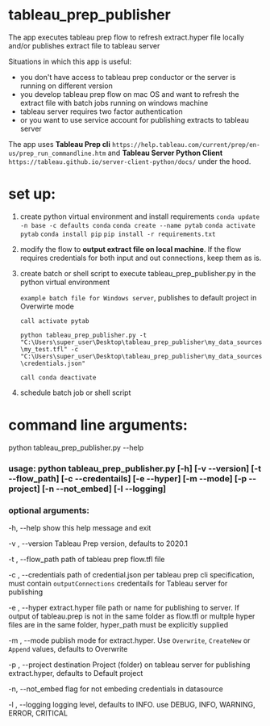 # tableau_prep_publisher
The app executes tableau prep flow to refresh extract.hyper file locally and/or publishes extract file to tableau server

Situations in which this app is useful:
  - you don't have access to tableau prep conductor or the server is running on different version
  - you develop tableau prep flow on mac OS and want to refresh the extract file with batch jobs running on windows machine
  - tableau server requires two factor authentication
  - or you want to use service account for publishing extracts to tableau server
  
The app uses <b>Tableau Prep cli</b> ``https://help.tableau.com/current/prep/en-us/prep_run_commandline.htm``  and <b>Tableau Server Python Client</b> ``https://tableau.github.io/server-client-python/docs/`` under the hood.

# set up:
1) create python virtual environment and install requirements
   ``conda update -n base -c defaults conda``
   ``conda create --name pytab``
   ``conda activate pytab``
   ``conda install pip``
   ``pip install -r requirements.txt``

2) modify the flow to <b>output extract file on local machine</b>. If the flow requires credentials for both input and out connections, keep them as is.

3) create batch or shell script to execute tableau_prep_publisher.py in the python virtual environment

    ``example batch file for Windows server``, publishes to default project in Overwirte mode
  
    ``call activate pytab``
    
    ``python tableau_prep_publisher.py -t "C:\Users\super_user\Desktop\tableau_prep_publisher\my_data_sources\my_test.tfl" -c "C:\Users\super_user\Desktop\tableau_prep_publisher\my_data_sources\credentials.json"``
    
    ``call conda deactivate ``

4) schedule batch job or shell script

# command line arguments:
python tableau_prep_publisher.py --help

### usage: python tableau_prep_publisher.py [-h] [-v --version] [-t --flow_path] [-c --credentails] [-e --hyper] [-m --mode] [-p --project] [-n --not_embed] [-l --logging]

### optional arguments:
  -h, --help           show this help message and exit
  
  -v , --version       Tableau Prep version, defaults to 2020.1
  
  -t , --flow_path     path of tableau prep flow.tfl file
  
  -c , --credentials   path of credential.json per tableau prep cli specification, must contain `outputConnections`                                  credentails for Tableau server for publishing
  
  -e , --hyper         extract.hyper file path or name for publishing to server. If output of tableau.prep is not in the same
                       folder as flow.tfl or multple hyper files are in the same folder, hyper_path must be explicitly                                supplied
                       
  -m , --mode          publish mode for extract.hyper. Use ``Overwrite``, ``CreateNew`` or ``Append`` values, defaults to
                       Overwrite
                       
  -p , --project       destination Project (folder) on tableau server for publishing extract.hyper, defaults to Default                              project
  
  -n, --not_embed      flag for not embeding credentials in datasource
  
  -l , --logging       logging level, defaults to INFO. use DEBUG, INFO, WARNING, ERROR, CRITICAL
